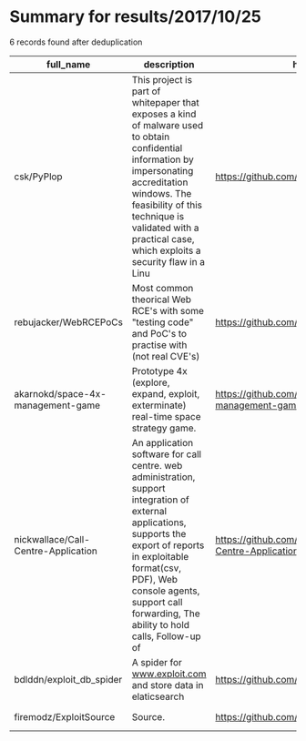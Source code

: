 
# Summary for results/2017/10/25
    
6 records found after deduplication

| full_name | description | html_url | matched_list | matched_count | pushed_at | size | stargazers_count | language | forks_count | vul_ids |
|-------------------------------------|------------------------------------------------------------------------------------------------------------------------------------------------------------------------------------------------------------------------------------------------------------------|--------------------------------------------------------|-------------------------------|-----------------|---------------------------|--------|--------------------|------------|---------------|-----------|
| csk/PyPlop | This project is part of whitepaper that exposes a kind of malware used to obtain confidential information by impersonating accreditation windows. The feasibility of this technique is validated with a practical case, which exploits a security flaw in a Linu | https://github.com/csk/PyPlop | ['exploit'] | 1 | 2017-10-25 21:07:42+00:00 | 1941 | 1 | Python | 0 | [] |
| rebujacker/WebRCEPoCs | Most common theorical Web RCE's with some "testing code" and PoC's to practise with (not real CVE's) | https://github.com/rebujacker/WebRCEPoCs | ['cve poc', 'rce', 'rce poc'] | 3 | 2017-10-25 00:53:18+00:00 | 26171 | 1 | Java | 3 | [] |
| akarnokd/space-4x-management-game | Prototype 4x (explore, expand, exploit, exterminate) real-time space strategy game. | https://github.com/akarnokd/space-4x-management-game | ['exploit'] | 1 | 2017-10-25 20:08:11+00:00 | 116 | 3 | Java | 0 | [] |
| nickwallace/Call-Centre-Application | An application software for call centre. web administration, support integration of external applications, supports the export of reports in exploitable format(csv, PDF), Web console agents, support call forwarding, The ability to hold calls, Follow-up of | https://github.com/nickwallace/Call-Centre-Application | ['exploit'] | 1 | 2017-10-25 06:15:02+00:00 | 0 | 0 | | 0 | [] |
| bdlddn/exploit_db_spider | A spider for www.exploit.com and store data in elaticsearch | https://github.com/bdlddn/exploit_db_spider | ['exploit'] | 1 | 2017-10-25 06:31:50+00:00 | 3 | 0 | Python | 0 | [] |
| firemodz/ExploitSource | Source. | https://github.com/firemodz/ExploitSource | ['exploit'] | 1 | 2017-10-25 16:40:58+00:00 | 4 | 0 | | 0 | [] |

